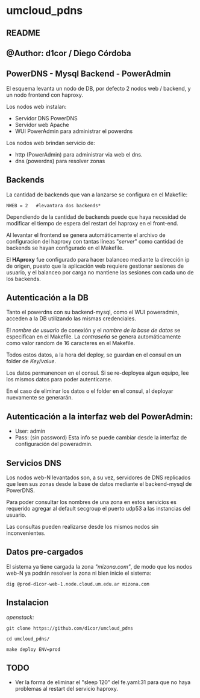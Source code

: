 # umcloud_pdns
## README
## @Author: d1cor / Diego Córdoba
## PowerDNS - Mysql Backend - PowerAdmin


El esquema levanta un nodo de DB, por defecto 2 nodos web / backend, y un nodo frontend con haproxy.

Los nodos web instalan:
  - Servidor DNS PowerDNS
  - Servidor web Apache
  - WUI PowerAdmin para administrar el powerdns

Los nodos web brindan servicio de:
  - http (PowerAdmin) para administrar via web el dns.
  - dns (powerdns) para resolver zonas

## Backends

La cantidad de backends que van a lanzarse se configura en el Makefile:
 
```NWEB = 2   #levantara dos backends*```

Dependiendo de la cantidad de backends puede que haya necesidad de modificar el tiempo de espera del restart del haproxy en el front-end.

Al levantar el frontend se genera automáticamente el archivo de configuracion del haproxy con tantas líneas "*server*" como cantidad de backends se hayan configurado en el Makefile.

El **HAproxy** fue configurado para hacer balanceo mediante la dirección ip de origen, puesto que la aplicación web requiere gestionar sesiones de usuario, y el balanceo por carga no mantiene las sesiones con cada uno de los backends.


## Autenticación a la DB

Tanto el powerdns con su backend-mysql, como el WUI poweradmin, acceden a la DB utilizando las mismas credenciales.

El *nombre de usuario* de conexión y el *nombre de la base de datos* se especifican en el Makefile.
La *contraseña* se genera automáticamente como valor random de 16 caracteres en el Makefile.

Todos estos datos, a la hora del deploy, se guardan en el consul en un folder de *Key/value*.

Los datos permanencen en el consul. Si se re-deployea algun equipo, lee los mismos datos para poder autenticarse.

En el caso de eliminar los datos o el folder en el consul, al deployar nuevamente se generarán.

## Autenticación a la interfaz web del PowerAdmin:
- User: admin
- Pass: (sin password)
Esta info se puede cambiar desde la interfaz de configuración del poweradmin.

## Servicios DNS

Los nodos web-N levantados son, a su vez, servidores de DNS replicados que leen sus zonas desde la base de datos mediante el backend-mysql de PowerDNS.

Para poder consultar los nombres de una zona en estos servicios es requerido agregar al default secgroup el puerto udp53 a las instancias del usuario.

Las consultas pueden realizarse desde los mismos nodos sin inconvenientes.

## Datos pre-cargados
El sistema ya tiene cargada la zona *"mizona.com"*, de modo que los nodos web-N ya podrán resolver la zona ni bien inicie el sistema:

```dig @prod-d1cor-web-1.node.cloud.um.edu.ar mizona.com```

## Instalacion

_openstack:_

```
git clone https://github.com/d1cor/umcloud_pdns

cd umcloud_pdns/

make deploy ENV=prod
```

## TODO
- Ver la forma de eliminar el "sleep 120" del fe.yaml:31 para que no haya problemas al restart del servicio haproxy.


